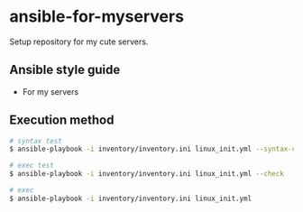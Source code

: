# ansible-for-myservers
Setup repository for my cute servers.

## Ansible style guide

* For my servers

## Execution method

``` bash
# syntax test
$ ansible-playbook -i inventory/inventory.ini linux_init.yml --syntax-check

# exec test
$ ansible-playbook -i inventory/inventory.ini linux_init.yml --check

# exec
$ ansible-playbook -i inventory/inventory.ini linux_init.yml
```
